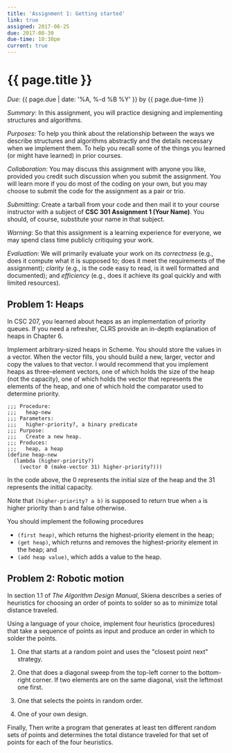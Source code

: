 ```yaml
---
title: 'Assignment 1: Getting started'
link: true
assigned: 2017-08-25
due: 2017-08-30
due-time: 10:30pm
current: true
---
```

# {{ page.title }}

*Due:* {{ page.due | date: '%A, %-d %B %Y' }} by {{ page.due-time }}

*Summary*: In this assignment, you will practice designing and
implementing structures and algorithms.

*Purposes*: To help you think about the relationship between the ways
we describe structures and algorithms abstractly and the details 
necessary when we implement them.  To help you recall some of the
things you learned (or might have learned) in prior courses.

*Collaboration*: You may discuss this assignment with anyone you like,
provided you credit such discussion when you submit the assignment.
You will learn more if you do most of the coding on your own, but you
may choose to submit the code for the assignment as a pair or trio.

*Submitting*: Create a tarball from your code and then mail it to your
course instructor with a subject of **CSC 301 Assignment 1 (Your Name)**.
You should, of course, substitute your name in that subject.

*Warning*: So that this assignment is a learning experience for everyone,
we may spend class time publicly critiquing your work.

*Evaluation*: We will primarily evaluate your work on its *correctness*
(e.g., does it compute what it is supposed to; does it meet the
requirements of the assignment); *clarity* (e.g., is the code easy to
read, is it well formatted and documented); and *efficiency* (e.g., does
it achieve its goal quickly and with limited resources).

## Problem 1: Heaps

In CSC 207, you learned about heaps as an implementation of priority
queues.  If you need a refresher, CLRS provide an in-depth explanation
of heaps in Chapter 6.

Implement arbitrary-sized heaps in Scheme.  You should store the values
in a vector.  When the vector fills, you should build a new, larger,
vector and copy the values to that vector.  I would recommend that you
implement heaps as three-element vectors, one of which holds the size
of the heap (not the capacity), one of which holds the vector that
represents the elements of the heap, and one of which hold the comparator
used to determine priority.

```
;;; Procedure:
;;;   heap-new
;;; Parameters:
;;;   higher-priority?, a binary predicate
;;; Purpose:
;;;   Create a new heap.
;;; Produces:
;;;   heap, a heap
(define heap-new
  (lambda (higher-priority?)
    (vector 0 (make-vector 31) higher-priority?)))
```

In the code above, the 0 represents the initial size of the heap and
the 31 represents the initial capacity.

Note that `(higher-priority? a b)` is supposed to return true when
`a` is higher priority than `b` and false otherwise.

You should implement the following procedures

* `(first heap)`, which returns the highest-priority element in the heap;
* `(get heap)`, which returns and removes the highest-priority element
  in the heap; and
* `(add heap value)`, which adds a value to the heap.

## Problem 2: Robotic motion

In section 1.1 of _The Algorithm Design Manual_, Skiena describes a
series of heuristics for choosing an order of points to solder so as to
minimize total distance traveled.

Using a language of your choice, implement four heuristics (procedures)
that take a sequence of points as input and produce an order in which
to solder the points.

1. One that starts at a random point and uses the "closest point next"
strategy.

2. One that does a diagonal sweep from the top-left corner to the
bottom-right corner.  If two elements are on the same diagonal, visit
the leftmost one first.

3. One that selects the points in random order.

4. One of your own design.

Finally, Then write a program that generates at least ten different random
sets of points and determines the total distance traveled for that
set of points for each of the four heuristics.
